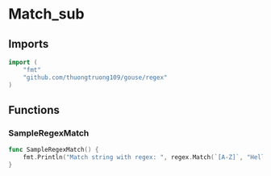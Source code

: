 # Match_sub

## Imports

```go
import (
	"fmt"
	"github.com/thuongtruong109/gouse/regex"
)
```
## Functions


### SampleRegexMatch

```go
func SampleRegexMatch() {
	fmt.Println("Match string with regex: ", regex.Match(`[A-Z]`, "Hello World 123"))
}
```
